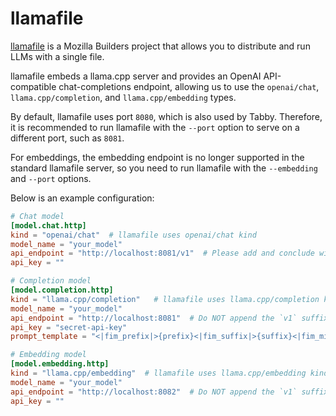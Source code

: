 # llamafile

[llamafile](https://github.com/Mozilla-Ocho/llamafile)
is a Mozilla Builders project that allows you to distribute and run LLMs with a single file.

llamafile embeds a llama.cpp server and provides an OpenAI API-compatible chat-completions endpoint,
allowing us to use the `openai/chat`, `llama.cpp/completion`, and `llama.cpp/embedding` types.

By default, llamafile uses port `8080`, which is also used by Tabby.
Therefore, it is recommended to run llamafile with the `--port` option to serve on a different port, such as `8081`.

For embeddings, the embedding endpoint is no longer supported in the standard llamafile server,
so you need to run llamafile with the `--embedding` and `--port` options.

Below is an example configuration:

```toml title="~/.tabby/config.toml"
# Chat model
[model.chat.http]
kind = "openai/chat"  # llamafile uses openai/chat kind
model_name = "your_model"
api_endpoint = "http://localhost:8081/v1"  # Please add and conclude with the `v1` suffix
api_key = ""

# Completion model
[model.completion.http]
kind = "llama.cpp/completion"   # llamafile uses llama.cpp/completion kind
model_name = "your_model"
api_endpoint = "http://localhost:8081"  # Do NOT append the `v1` suffix
api_key = "secret-api-key"
prompt_template = "<|fim_prefix|>{prefix}<|fim_suffix|>{suffix}<|fim_middle|>" # Example prompt template for the Qwen2.5 Coder model series.

# Embedding model
[model.embedding.http]
kind = "llama.cpp/embedding"  # llamafile uses llama.cpp/embedding kind
model_name = "your_model"
api_endpoint = "http://localhost:8082"  # Do NOT append the `v1` suffix
api_key = ""
```
